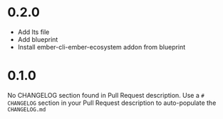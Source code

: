 # 0.2.0
* Add lts file
* Add blueprint
* Install ember-cli-ember-ecosystem addon from blueprint



# 0.1.0
No CHANGELOG section found in Pull Request description.
Use a `# CHANGELOG` section in your Pull Request description to auto-populate the `CHANGELOG.md`


